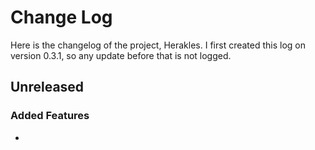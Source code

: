 # Change Log

Here is the changelog of the project, Herakles. I first created this log on version 0.3.1, so any update before that is not logged.

## Unreleased
### Added Features
- 